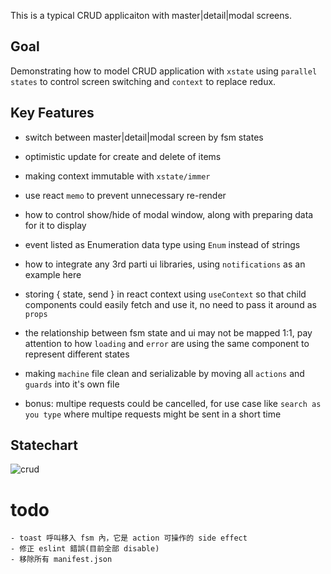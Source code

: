 
This is a typical CRUD applicaiton with master|detail|modal screens.

## Goal

Demonstrating how to model CRUD application with `xstate` using `parallel states` to control screen switching and `context` to replace redux.

## Key Features

- switch between master|detail|modal screen by fsm states

- optimistic update for create and delete of items

- making context immutable with `xstate/immer`

- use react `memo` to prevent unnecessary re-render

- how to control show/hide of modal window, along with preparing data for it to display

- event listed as Enumeration data type using `Enum` instead of strings

- how to integrate any 3rd parti ui libraries, using `notifications` as an example here

- storing { state, send } in react context using `useContext` so that child components could easily fetch and use it, no need to pass it around as `props`

- the relationship between fsm state and ui may not be mapped 1:1, pay attention to how `loading` and `error` are using the same component to represent different states

- making `machine` file clean and serializable by moving all `actions` and `guards` into it's own file

- bonus: multipe requests could be cancelled, for use case like `search as you type` where multipe requests might be sent in a short time

## Statechart

![crud](https://user-images.githubusercontent.com/325936/57836016-67df7700-77f2-11e9-83ba-142c1ebd1680.png)

# todo
	- toast 呼叫移入 fsm 內，它是 action 可操作的 side effect
	- 修正 eslint 錯誤(目前全部 disable)
	- 移除所有 manifest.json
